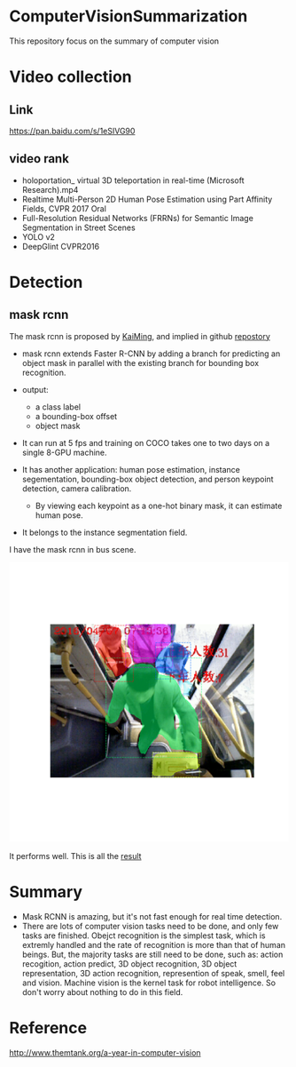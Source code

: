 # ComputerVisionSummarization
This repository focus on the summary of computer vision

# Video collection
## Link
https://pan.baidu.com/s/1eSIVG90

## video rank
- holoportation_ virtual 3D teleportation in real-time (Microsoft Research).mp4
- Realtime Multi-Person 2D Human Pose Estimation using Part Affinity Fields, CVPR 2017 Oral
- Full-Resolution Residual Networks (FRRNs) for Semantic Image Segmentation in Street Scenes
- YOLO v2
- DeepGlint CVPR2016

# Detection
## mask rcnn
The mask rcnn is proposed by [KaiMing](https://arxiv.org/abs/1703.06870), and implied in github [repostory](https://github.com/matterport/Mask_RCNN.git)

- mask rcnn extends Faster R-CNN by adding a branch for predicting an object mask in parallel with the existing branch for bounding box  recognition. 

- output:
    - a class label
    - a bounding-box offset
    - object mask

- It can run at 5 fps and training on COCO takes one to two days on a single 8-GPU machine. 

- It has another application: human pose estimation, instance segementation, bounding-box object detection, and person keypoint detection, camera calibration. 
    - By viewing each keypoint as a one-hot binary mask, it can estimate human pose.

- It belongs to the instance segmentation field.

I have the mask rcnn in bus scene. 

![](./images/mask-rcnn-result.png)
 
It performs well. This is all the [result](https://pan.baidu.com/s/1nvefTPZ)

# Summary
- Mask RCNN is amazing, but it's not fast enough for real time detection.
- There are lots of computer vision tasks need to be done, and only few tasks are finished. Obejct recognition is the simplest task, which is extremly handled and the rate of recognition is more than that of human beings. But, the majority tasks are still need to be done, such as: action recogition, action predict, 3D object recognition, 3D object representation, 3D action recognition, represention of speak, smell, feel and vision. Machine vision is the kernel task for robot intelligence. So don't worry about nothing to do in this field.

# Reference
http://www.themtank.org/a-year-in-computer-vision
